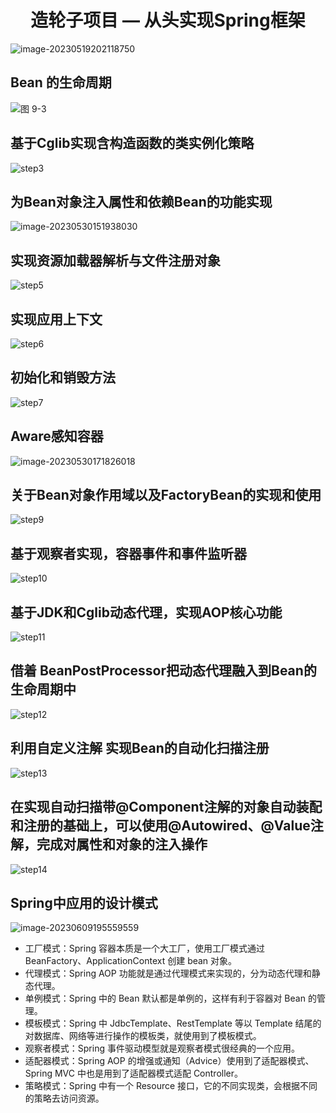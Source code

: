 <h1 align="center">
  造轮子项目 — 从头实现Spring框架
</h1>

![image-20230519202118750](https://javablog-image.oss-cn-hangzhou.aliyuncs.com/blog/image-20230519202118750.png)

## Bean 的生命周期

![图 9-3](https://javablog-image.oss-cn-hangzhou.aliyuncs.com/blog/spring-9-03.png)

## 基于Cglib实现含构造函数的类实例化策略

![step3](https://javablog-image.oss-cn-hangzhou.aliyuncs.com/blog/step3.png)

## 为Bean对象注入属性和依赖Bean的功能实现

![image-20230530151938030](https://javablog-image.oss-cn-hangzhou.aliyuncs.com/blog/image-20230530151938030.png)

## 实现资源加载器解析与文件注册对象

![step5](https://javablog-image.oss-cn-hangzhou.aliyuncs.com/blog/step5.png)

## 实现应用上下文

![step6](https://javablog-image.oss-cn-hangzhou.aliyuncs.com/blog/step6.png)

## 初始化和销毁方法

![step7](https://javablog-image.oss-cn-hangzhou.aliyuncs.com/blog/step7.png)

## Aware感知容器

![image-20230530171826018](https://javablog-image.oss-cn-hangzhou.aliyuncs.com/blog/image-20230530171826018.png)

## 关于Bean对象作用域以及FactoryBean的实现和使用

![step9](https://javablog-image.oss-cn-hangzhou.aliyuncs.com/blog/step9.png)

## 基于观察者实现，容器事件和事件监听器

![step10](https://javablog-image.oss-cn-hangzhou.aliyuncs.com/blog/step10.png)

## 基于JDK和Cglib动态代理，实现AOP核心功能

![step11](https://javablog-image.oss-cn-hangzhou.aliyuncs.com/blog/step11.png)

## 借着 BeanPostProcessor把动态代理融入到Bean的生命周期中

![step12](https://javablog-image.oss-cn-hangzhou.aliyuncs.com/blog/step12.png)


## 利用自定义注解 实现Bean的自动化扫描注册

![step13](https://javablog-image.oss-cn-hangzhou.aliyuncs.com/blog/step13.png)

## 在实现自动扫描带@Component注解的对象自动装配和注册的基础上，可以使用@Autowired、@Value注解，完成对属性和对象的注入操作

![step14](https://javablog-image.oss-cn-hangzhou.aliyuncs.com/blog/step14.png)

## Spring中应用的设计模式

 ![image-20230609195559559](https://javablog-image.oss-cn-hangzhou.aliyuncs.com/blog/image-20230609195559559.png)

- 工厂模式：Spring 容器本质是一个大工厂，使用工厂模式通过 BeanFactory、ApplicationContext 创建 bean 对象。
- 代理模式：Spring AOP 功能就是通过代理模式来实现的，分为动态代理和静态代理。
- 单例模式：Spring 中的 Bean 默认都是单例的，这样有利于容器对 Bean 的管理。
- 模板模式：Spring 中 JdbcTemplate、RestTemplate 等以 Template 结尾的对数据库、网络等进行操作的模板类，就使用到了模板模式。
- 观察者模式：Spring 事件驱动模型就是观察者模式很经典的一个应用。
- 适配器模式：Spring AOP 的增强或通知（Advice）使用到了适配器模式、Spring MVC 中也是用到了适配器模式适配 Controller。
- 策略模式：Spring 中有一个 Resource 接口，它的不同实现类，会根据不同的策略去访问资源。
